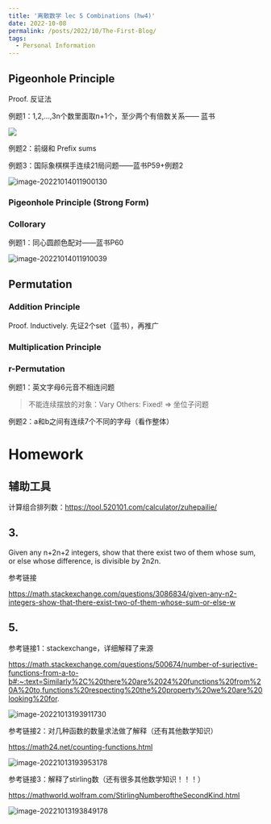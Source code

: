 ```yaml
---
title: '离散数学 lec 5 Combinations (hw4)'
date: 2022-10-08
permalink: /posts/2022/10/The-First-Blog/
tags:
  - Personal Information
---
```


## Pigeonhole Principle

Proof. 反证法

例题1：1,2,…,3n个数里面取n+1个，至少两个有倍数关系—— 蓝书

<img src='https://leeedwina430.github.io/images/image-20221014011851030.png'>

例题2：前缀和 Prefix sums

例题3：国际象棋棋手连续21局问题——蓝书P59+例题2

![image-20221014011900130](C:\Users\equee\AppData\Roaming\Typora\typora-user-images\image-20221014011900130.png)

### Pigeonhole Principle (Strong Form)

### Collorary

例题1：同心圆颜色配对——蓝书P60

![image-20221014011910039](C:\Users\equee\AppData\Roaming\Typora\typora-user-images\image-20221014011910039.png)



## Permutation

### Addition Principle

Proof. Inductively. 先证2个set（蓝书），再推广

### Multiplication Principle

### r-Permutation

例题1：英文字母6元音不相连问题

> 不能连续摆放的对象：Vary
> Others: Fixed!
> => 坐位子问题

例题2：a和b之间有连续7个不同的字母（看作整体）



# Homework

## 辅助工具

计算组合排列数：https://tool.520101.com/calculator/zuhepailie/

## 3.

Given any n+2n+2 integers, show that there exist two of them whose sum, or else whose difference, is divisible by 2n2n.

参考链接

https://math.stackexchange.com/questions/3086834/given-any-n2-integers-show-that-there-exist-two-of-them-whose-sum-or-else-w

## 5.

参考链接1：stackexchange，详细解释了来源

https://math.stackexchange.com/questions/500674/number-of-surjective-functions-from-a-to-b#:~:text=Similarly%2C%20there%20are%2024%20functions%20from%20A%20to,functions%20respecting%20the%20property%20we%20are%20looking%20for.

![image-20221013193911730](C:\Users\equee\AppData\Roaming\Typora\typora-user-images\image-20221013193911730.png)

参考链接2：对几种函数的数量求法做了解释（还有其他数学知识）

https://math24.net/counting-functions.html

![image-20221013193953178](C:\Users\equee\AppData\Roaming\Typora\typora-user-images\image-20221013193953178.png)

参考链接3：解释了stirling数（还有很多其他数学知识！！！）

https://mathworld.wolfram.com/StirlingNumberoftheSecondKind.html

![image-20221013193849178](C:\Users\equee\AppData\Roaming\Typora\typora-user-images\image-20221013193849178.png)
